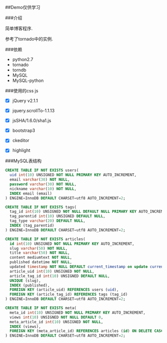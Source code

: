 ##Demo仅供学习


###介绍

简单博客程序.

参考了tornado中的实例.


###依赖

* python2.7
* tornado
* torndb
* MySQL
* MySQL-python


###使用的css js

- [x] jQuery v2.1.1
- [x] jquery.scrollTo-1.1.13
- [x] jsSHA/1.6.0/sha1.js
- [x] bootstrap3
- [x] ckeditor
- [x] highlight


###MySQL表结构

```sql
CREATE TABLE IF NOT EXISTS users(
  uid int(10) UNSIGNED NOT NULL PRIMARY KEY AUTO_INCREMENT,
  email varchar(30) NOT NULL, 
  password varchar(30) NOT NULL,
  nickname varchar(10) NOT NULL,
  INDEX email (email)
) ENGINE=InnoDB DEFAULT CHARSET=utf8 AUTO_INCREMENT=2;
```

```sql
CREATE TABLE IF NOT EXISTS tags(
  tag_id int(10) UNSIGNED NOT NULL DEFAULT NULL PRIMARY KEY AUTO_INCREMENT,
  tag_parentid int(10) UNSIGNED DEFAULT NULL,
  tag_type varchar(20) DEFAULT NULL,
  INDEX (tag_parentid)
) ENGINE=InnoDB DEFAULT CHARSET=utf8 AUTO_INCREMENT=2;
```

```sql
CREATE TABLE IF NOT EXISTS articles(
  id int(10) UNSIGNED NOT NULL PRIMARY KEY AUTO_INCREMENT,
  slug varchar(50) NOT NULL,
  title varchar(50) NOT NULL,
  content mediumtext NOT NULL,
  published datetime NOT NULL,
  updated timestamp NOT NULL DEFAULT current_timestamp on update current_timestamp,
  article_uid int(10) UNSIGNED NOT NULL,
  article_tag_id int(10) UNSIGNED DEFAULT NULL,
  UNIQUE (slug),
  INDEX (published),
  FOREIGN KEY (article_uid) REFERENCES users (uid),
  FOREIGN KEY (article_tag_id) REFERENCES tags (tag_id)
) ENGINE=InnoDB DEFAULT CHARSET=utf8 AUTO_INCREMENT=2;
```

```sql
CREATE TABLE IF NOT EXISTS meta(
  meta_id int(10) UNSIGNED NOT NULL PRIMARY KEY AUTO_INCREMENT,
  views int(10) UNSIGNED NOT NULL DEFAULT 0,
  meta_article_id int(10) UNSIGNED NOT NULL,
  INDEX (views),
  FOREIGN KEY (meta_article_id) REFERENCES articles (id) ON DELETE CASCADE ON UPDATE CASCADE
) ENGINE=InnoDB DEFAULT CHARSET=utf8 AUTO_INCREMENT=2;
```

